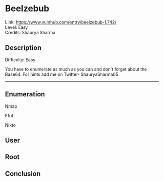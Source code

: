 # Beelzebub

Link: https://www.vulnhub.com/entry/beelzebub-1,742/  
Level: Easy  
Credits:  Shaurya Sharma  

## Description

Difficulty: Easy

You have to enumerate as much as you can and don't forget about the Base64.
For hints add me on
Twitter- ShauryaSharma05

---

## Enumeration

Nmap 

Ffuf

Nikto

## User

## Root

## Conclusion
